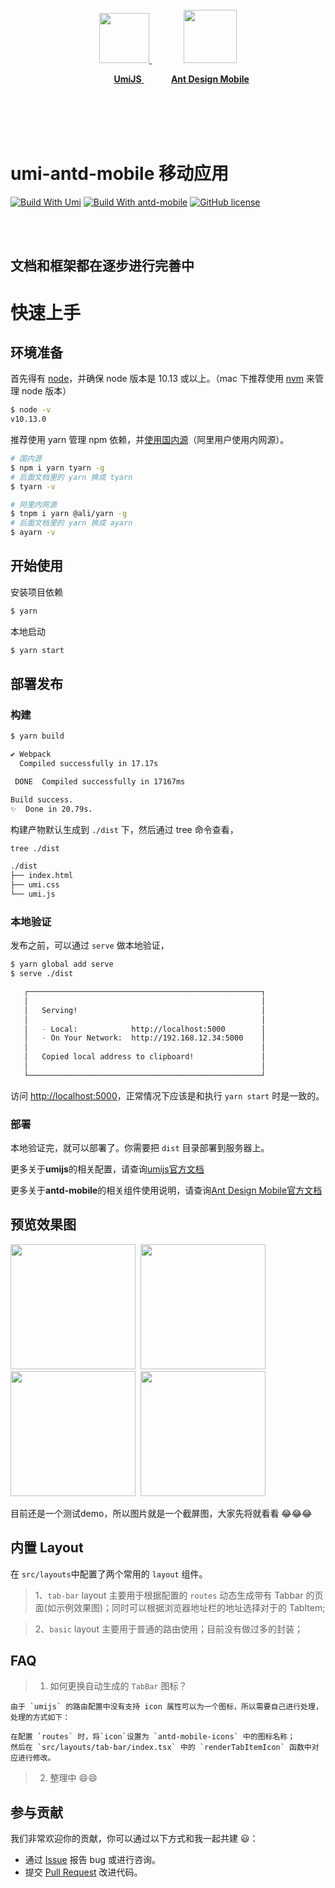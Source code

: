 
<br/>
<br/>
<br/>
<br/>
<p align="center">
  <a href='https://umijs.org/zh-CN/'>
    <img src='https://user-images.githubusercontent.com/12181423/150708308-e0ca55ed-1bda-4db6-9e69-f34dbc27c01d.png' width='80' />
  </a>
  <span>&nbsp;&nbsp;&nbsp;&nbsp;&nbsp;&nbsp;&nbsp;&nbsp;&nbsp;&nbsp;&nbsp;&nbsp;</span>
  <a href='https://mobile.ant.design/zh'>
    <img src='https://user-images.githubusercontent.com/12181423/150709175-da50c4e7-fc93-40ff-a59d-2f993d7302e8.png' width='85' style='margin-top: 15px'/>
  </a>
</p>
<p align="center" height='100'>
  <span>&nbsp;&nbsp;&nbsp;&nbsp;&nbsp;&nbsp;&nbsp;&nbsp;&nbsp;&nbsp;</span>
  <a href='https://umijs.org/zh-CN/'>
    <strong>UmiJS</strong>
  </a>
  <span>&nbsp;&nbsp;&nbsp;&nbsp;&nbsp;&nbsp;&nbsp;&nbsp;&nbsp;&nbsp;</span>
  <a href='https://mobile.ant.design/zh'>
     <strong>Ant Design Mobile</strong>
  </a>
</p>
<br/>
<br/>
<br/>
<br/>


# umi-antd-mobile 移动应用


[![Build With Umi](https://img.shields.io/badge/build%20with-umi-028fe4.svg?style=flat-square)](https://umijs.org/zh-CN)
[![Build With antd-mobile](https://img.shields.io/badge/build-antd--mobile-green.svg)](https://mobile.ant.design)
[![GitHub license](https://img.shields.io/github/license/hqwlkj/umi-antd-mobile)](https://github.com/hqwlkj/umi-antd-mobile)


<br/>
<br/>

## **文档和框架都在逐步进行完善中**

# 快速上手

## 环境准备

首先得有 [node](https://nodejs.org/en/)，并确保 node 版本是 10.13 或以上。（mac 下推荐使用 [nvm](https://github.com/creationix/nvm) 来管理 node 版本）

```bash
$ node -v
v10.13.0
```

推荐使用 yarn 管理 npm 依赖，并[使用国内源](https://github.com/yiminghe/tyarn)（阿里用户使用内网源）。

```bash
# 国内源
$ npm i yarn tyarn -g
# 后面文档里的 yarn 换成 tyarn
$ tyarn -v

# 阿里内网源
$ tnpm i yarn @ali/yarn -g
# 后面文档里的 yarn 换成 ayarn
$ ayarn -v
```


## 开始使用

安装项目依赖

```bash
$ yarn
```

本地启动

```bash
$ yarn start
```
## 部署发布

### 构建

```bash
$ yarn build

✔ Webpack
  Compiled successfully in 17.17s

 DONE  Compiled successfully in 17167ms                                       8:26:25 PM

Build success.
✨  Done in 20.79s.
```

构建产物默认生成到 `./dist` 下，然后通过 tree 命令查看，

```bash
tree ./dist

./dist
├── index.html
├── umi.css
└── umi.js
```

### 本地验证

发布之前，可以通过 `serve` 做本地验证，

```bash
$ yarn global add serve
$ serve ./dist

   ┌────────────────────────────────────────────────────┐
   │                                                    │
   │   Serving!                                         │
   │                                                    │
   │   - Local:            http://localhost:5000        │
   │   - On Your Network:  http://192.168.12.34:5000    │
   │                                                    │
   │   Copied local address to clipboard!               │
   │                                                    │
   └────────────────────────────────────────────────────┘
```

访问 [http://localhost:5000](http://localhost:5000)，正常情况下应该是和执行 `yarn start` 时是一致的。

### 部署

本地验证完，就可以部署了。你需要把 `dist` 目录部署到服务器上。

更多关于**umijs**的相关配置，请查询[umijs官方文档](https://umijs.org/zh-CN/config)

更多关于**antd-mobile**的相关组件使用说明，请查询[Ant Design Mobile官方文档](https://mobile.ant.design/zh/components/button)


## 预览效果图

<img src="https://user-images.githubusercontent.com/12181423/150905972-d8bd4608-d86b-4bcc-98bc-ca42e2f91146.png" width="200" />&nbsp;&nbsp;<img src="https://user-images.githubusercontent.com/12181423/150570323-4518a432-44a2-47f4-b31f-ed0d63d3ddf7.png" width="200" />&nbsp;&nbsp;<img src="https://user-images.githubusercontent.com/12181423/150569860-2f288815-75b8-4cd9-abae-ee90f310826f.png" width="200" />&nbsp;&nbsp;<img src="https://user-images.githubusercontent.com/12181423/150569985-360f6b7e-0805-49e0-89fa-724307140bb5.png" width="200" />

目前还是一个测试demo，所以图片就是一个截屏图，大家先将就看看 😂😂😂

## 内置 Layout

在 `src/layouts`中配置了两个常用的 `layout` 组件。

>1、`tab-bar` layout 主要用于根据配置的 `routes` 动态生成带有 Tabbar 的页面(如示例效果图)；同时可以根据浏览器地址栏的地址选择对于的 TabItem;

>2、`basic` layout 主要用于普通的路由使用；目前没有做过多的封装；


## FAQ
 >1. 如何更换自动生成的 `TabBar` 图标？
 
```text
由于 `umijs` 的路由配置中没有支持 icon 属性可以为一个图标，所以需要自己进行处理，处理的方式如下：

在配置 `routes` 时，将`icon`设置为 `antd-mobile-icons` 中的图标名称；
然后在 `src/layouts/tab-bar/index.tsx` 中的 `renderTabItemIcon` 函数中对应进行修改。

```

 >2. 整理中 😄😄



## 参与贡献

我们非常欢迎你的贡献，你可以通过以下方式和我一起共建 :smiley:：

- 通过 [Issue](https://github.com/hqwlkj/umi-antd-mobile/issues) 报告 bug 或进行咨询。
- 提交 [Pull Request](https://github.com/hqwlkj/umi-antd-mobile/pulls) 改进代码。




